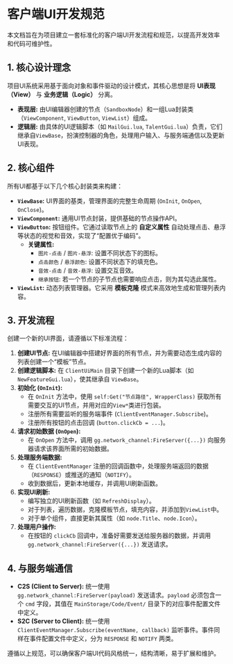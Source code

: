 
# 客户端UI开发规范

本文档旨在为项目建立一套标准化的客户端UI开发流程和规范，以提高开发效率和代码可维护性。

## 1. 核心设计理念

项目UI系统采用基于面向对象和事件驱动的设计模式，其核心思想是将 **UI表现（View）** 与 **业务逻辑（Logic）** 分离。

- **表现层:** 由UI编辑器创建的节点（`SandboxNode`）和一组Lua封装类（`ViewComponent`, `ViewButton`, `ViewList`）组成。
- **逻辑层:** 由具体的UI逻辑脚本（如 `MailGui.lua`, `TalentGui.lua`）负责，它们继承自`ViewBase`，扮演控制器的角色，处理用户输入、与服务端通信以及更新UI表现。

## 2. 核心组件

所有UI都基于以下几个核心封装类来构建：

- **`ViewBase`:** UI界面的基类，管理界面的完整生命周期 (`OnInit`, `OnOpen`, `OnClose`)。
- **`ViewComponent`:** 通用UI节点封装，提供基础的节点操作API。
- **`ViewButton`:** 按钮组件。它通过读取节点上的 **自定义属性** 自动处理点击、悬浮等状态的视觉和音效，实现了“配置优于编码”。
    - **关键属性:**
        - `图片-点击` / `图片-悬浮`: 设置不同状态下的图标。
        - `点击颜色` / `悬浮颜色`: 设置不同状态下的填充色。
        - `音效-点击` / `音效-悬浮`: 设置交互音效。
        - `继承按钮`: 若一个节点的子节点也需要响应点击，则为其勾选此属性。
- **`ViewList`:** 动态列表管理器。它采用 **模板克隆** 模式来高效地生成和管理列表内容。

## 3. 开发流程

创建一个新的UI界面，请遵循以下标准流程：

1.  **创建UI节点:** 在UI编辑器中搭建好界面的所有节点，并为需要动态生成内容的列表创建一个“模板”节点。
2.  **创建逻辑脚本:** 在 `ClientUiMain` 目录下创建一个新的Lua脚本（如 `NewFeatureGui.lua`），使其继承自 `ViewBase`。
3.  **初始化 (`OnInit`):**
    - 在 `OnInit` 方法中，使用 `self:Get("节点路径", WrapperClass)` 获取所有需要交互的UI节点，并用对应的`View*`类进行包装。
    - 注册所有需要监听的服务端事件 (`ClientEventManager.Subscribe`)。
    - 注册所有按钮的点击回调 (`button.clickCb = ...`)。
4.  **请求初始数据 (`OnOpen`):**
    - 在 `OnOpen` 方法中，调用 `gg.network_channel:FireServer({...})` 向服务器请求该界面所需的初始数据。
5.  **处理服务端数据:**
    - 在 `ClientEventManager` 注册的回调函数中，处理服务端返回的数据（`RESPONSE`）或推送的通知（`NOTIFY`）。
    - 收到数据后，更新本地缓存，并调用UI刷新函数。
6.  **实现UI刷新:**
    - 编写独立的UI刷新函数（如 `RefreshDisplay`）。
    - 对于列表，遍历数据，克隆模板节点，填充内容，并添加到`ViewList`中。
    - 对于单个组件，直接更新其属性（如 `node.Title`、`node.Icon`）。
7.  **处理用户操作:**
    - 在按钮的 `clickCb` 回调中，准备好需要发送给服务器的数据，并调用 `gg.network_channel:FireServer({...})` 发送请求。

## 4. 与服务端通信

- **C2S (Client to Server):** 统一使用 `gg.network_channel:FireServer(payload)` 发送请求。`payload` 必须包含一个 `cmd` 字段，其值在 `MainStorage/Code/Event/` 目录下的对应事件配置文件中定义。
- **S2C (Server to Client):** 统一使用 `ClientEventManager.Subscribe(eventName, callback)` 监听事件。事件同样在事件配置文件中定义，分为 `RESPONSE` 和 `NOTIFY` 两类。

遵循以上规范，可以确保客户端UI代码风格统一，结构清晰，易于扩展和维护。 
